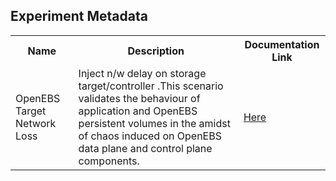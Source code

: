 ## Experiment Metadata

<table>
<tr>
<th> Name </th>
<th> Description </th>
<th> Documentation Link </th>
</tr>
<tr>
 <td> OpenEBS Target Network Loss </td>
 <td> Inject n/w delay on storage target/controller .This scenario validates the behaviour of application and OpenEBS persistent volumes in the amidst of chaos induced on OpenEBS data plane and control plane components.
 </td>
 <td>  <a href="https://docs.litmuschaos.io/docs/openebs-target-network-loss/"> Here </a> </td>
 </tr>
 </table>
